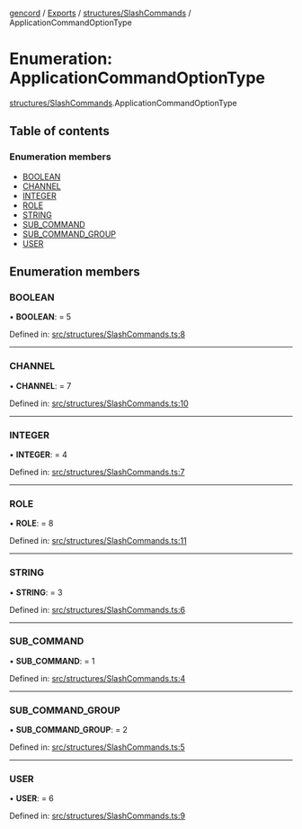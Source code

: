 [gencord](../README.md) / [Exports](../modules.md) / [structures/SlashCommands](../modules/structures_slashcommands.md) / ApplicationCommandOptionType

# Enumeration: ApplicationCommandOptionType

[structures/SlashCommands](../modules/structures_slashcommands.md).ApplicationCommandOptionType

## Table of contents

### Enumeration members

- [BOOLEAN](structures_slashcommands.applicationcommandoptiontype.md#boolean)
- [CHANNEL](structures_slashcommands.applicationcommandoptiontype.md#channel)
- [INTEGER](structures_slashcommands.applicationcommandoptiontype.md#integer)
- [ROLE](structures_slashcommands.applicationcommandoptiontype.md#role)
- [STRING](structures_slashcommands.applicationcommandoptiontype.md#string)
- [SUB\_COMMAND](structures_slashcommands.applicationcommandoptiontype.md#sub_command)
- [SUB\_COMMAND\_GROUP](structures_slashcommands.applicationcommandoptiontype.md#sub_command_group)
- [USER](structures_slashcommands.applicationcommandoptiontype.md#user)

## Enumeration members

### BOOLEAN

• **BOOLEAN**: = 5

Defined in: [src/structures/SlashCommands.ts:8](https://github.com/Gencord/gencord/blob/a52c25b/src/structures/SlashCommands.ts#L8)

___

### CHANNEL

• **CHANNEL**: = 7

Defined in: [src/structures/SlashCommands.ts:10](https://github.com/Gencord/gencord/blob/a52c25b/src/structures/SlashCommands.ts#L10)

___

### INTEGER

• **INTEGER**: = 4

Defined in: [src/structures/SlashCommands.ts:7](https://github.com/Gencord/gencord/blob/a52c25b/src/structures/SlashCommands.ts#L7)

___

### ROLE

• **ROLE**: = 8

Defined in: [src/structures/SlashCommands.ts:11](https://github.com/Gencord/gencord/blob/a52c25b/src/structures/SlashCommands.ts#L11)

___

### STRING

• **STRING**: = 3

Defined in: [src/structures/SlashCommands.ts:6](https://github.com/Gencord/gencord/blob/a52c25b/src/structures/SlashCommands.ts#L6)

___

### SUB\_COMMAND

• **SUB\_COMMAND**: = 1

Defined in: [src/structures/SlashCommands.ts:4](https://github.com/Gencord/gencord/blob/a52c25b/src/structures/SlashCommands.ts#L4)

___

### SUB\_COMMAND\_GROUP

• **SUB\_COMMAND\_GROUP**: = 2

Defined in: [src/structures/SlashCommands.ts:5](https://github.com/Gencord/gencord/blob/a52c25b/src/structures/SlashCommands.ts#L5)

___

### USER

• **USER**: = 6

Defined in: [src/structures/SlashCommands.ts:9](https://github.com/Gencord/gencord/blob/a52c25b/src/structures/SlashCommands.ts#L9)
